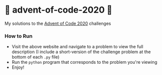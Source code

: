 # 🎄 advent-of-code-2020 🎄
My solutions to the [Advent of Code 2020](https://adventofcode.com/2020/) challenges

### How to Run
- Visit the above website and navigate to a problem to view the full description (I include a short-version of the challenge problem at the bottom of each ``.py`` file)
- Run the ``python`` program that corresponds to the problem you're viewing
- Enjoy!
